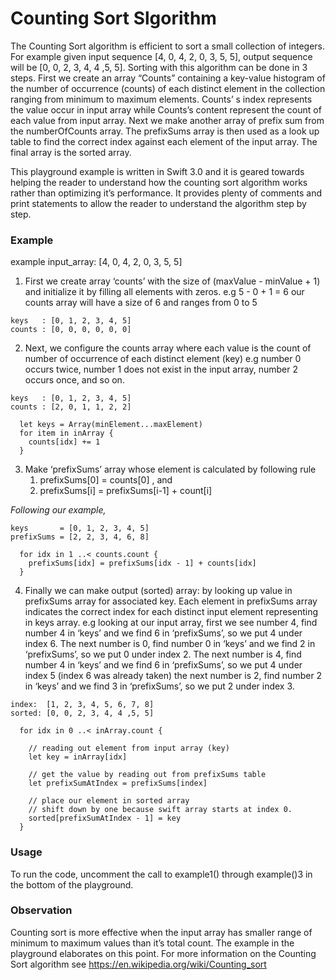 # Counting Sort Slgorithm
The Counting Sort algorithm is efficient to sort a small collection of integers. For example given input sequence [4, 0, 4, 2, 0, 3, 5, 5], output sequence will be [0, 0, 2, 3, 4, 4 ,5, 5]. Sorting with this algorithm can be done in 3 steps. First we create an array “Counts” containing a key-value histogram of the number of occurrence (counts) of each distinct element in the collection ranging from minimum to maximum elements. Counts’ s index represents the value occur in input array while Counts’s content represent the count of each value from input array. Next we make another array of prefix sum from the numberOfCounts array. The prefixSums array is then used as a look up table to find the correct index against each element of the input array. The final array is the sorted array. 

This playground example is written in Swift 3.0 and it is geared towards helping the reader to understand how the counting sort algorithm works rather than optimizing it’s performance. It provides plenty of comments and print statements to allow the reader to understand the algorithm step by step. 

### Example 

example input_array:  [4, 0, 4, 2, 0, 3, 5, 5]

1) First we create array ‘counts’ with the size of (maxValue - minValue + 1) and initialize it by filling all elements with zeros. e.g 5 - 0 + 1 = 6 our counts array will have a size of 6 and ranges from 0 to 5
```
keys   : [0, 1, 2, 3, 4, 5]
counts : [0, 0, 0, 0, 0, 0]
```
2) Next, we configure the counts array where each value is the count of number of occurrence of each distinct element (key)
e.g number 0 occurs twice, number 1 does not exist in the input array, number 2 occurs once, and so on. 
```
keys   : [0, 1, 2, 3, 4, 5]
counts : [2, 0, 1, 1, 2, 2]
```

```
  let keys = Array(minElement...maxElement)
  for item in inArray {
    counts[idx] += 1
  }
```

 3) Make ‘prefixSums’ array whose element is calculated by following rule
    1. prefixSums[0] = counts[0] , and    
    2. prefixSums[i] = prefixSums[i-1] + count[i]
  
  *Following our example,*
```
keys       = [0, 1, 2, 3, 4, 5]
prefixSums = [2, 2, 3, 4, 6, 8]
```

```
  for idx in 1 ..< counts.count {
    prefixSums[idx] = prefixSums[idx - 1] + counts[idx]
  }
```
4) Finally we can make output (sorted) array: by looking up value in prefixSums array for associated key. Each element in prefixSums array indicates the correct index for each distinct input element representing in keys array. 
e.g looking at our input array, 
first we see number 4, find number 4 in ‘keys’ and we find 6 in ‘prefixSums’, so we put 4 under index 6.
The next number is 0, find number 0 in ‘keys’ and we find 2 in ‘prefixSums’, so we put 0 under index 2. 
The next number is 4, find number 4 in ‘keys’ and we find 6 in ‘prefixSums’, so we put 4 under index 5 (index 6 was already taken)
the next number is 2, find number 2 in ‘keys’ and we find 3 in ‘prefixSums’, so we put 2 under index 3.
```
index:  [1, 2, 3, 4, 5, 6, 7, 8]
sorted: [0, 0, 2, 3, 4, 4 ,5, 5]
```

```
  for idx in 0 ..< inArray.count {
    
    // reading out element from input array (key)
    let key = inArray[idx]

    // get the value by reading out from prefixSums table
    let prefixSumAtIndex = prefixSums[index]
    
    // place our element in sorted array
    // shift down by one because swift array starts at index 0.
    sorted[prefixSumAtIndex - 1] = key
  }
```

### Usage
To run the code, uncomment the call to example1() through example()3 in the bottom of the playground.

### Observation 
Counting sort is more effective when the input array has smaller range of minimum to maximum values than it’s total count. The example in the playground elaborates on this point. For more information on the Counting Sort algorithm see 
https://en.wikipedia.org/wiki/Counting_sort 

